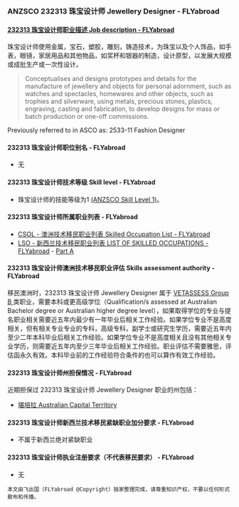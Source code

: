 ### ANZSCO 232313 珠宝设计师 Jewellery Designer - FLYabroad ###

####  [232313 珠宝设计师职业描述 Job description - FLYabroad](http://www.flyabroadvisa.com/anzsco/2323.html#232313)

珠宝设计师使用金属，宝石，塑胶，雕刻，铸造技术，为珠宝以及个人饰品，如手表，眼镜，家居用品和其他物品，如奖杯和银器的制造，设计原型，以发展大规模或成批生产或一次性设计。

> Conceptualises and designs prototypes and details for the manufacture of jewellery and objects for personal adornment, such as watches and spectacles, homewares and other objects, such as trophies and silverware, using metals, precious stones, plastics, engraving, casting and fabrication, to develop designs for mass or batch production or one-off commissions.

Previously referred to in ASCO as:
2533-11 Fashion Designer 

#### 232313 珠宝设计师职位别名 - FLYabroad
 
- 无

#### 232313 珠宝设计师技术等级 Skill level - FLYabroad

- 珠宝设计师的技能等级为1 [(ANZSCO Skill Level 1)](http://www.flyabroadvisa.com/anzsco/)。

#### 232313 珠宝设计师所属职业列表 - FLYabroad

- [CSOL - 澳洲技术移民职业列表 Skilled Occupation List - FLYabroad](http://www.flyabroadvisa.com/sol/)
- [LSO - 新西兰技术移民职业列表 LIST OF SKILLED OCCUPATIONS - FLYabroad](http://nz.flyabroadvisa.com/lso/) - [Part A](parta)

#### 232313 珠宝设计师澳洲技术移民职业评估 Skills assessment authority - FLYabroad

移民澳洲时，232313 珠宝设计师 Jewellery Designer 属于 [VETASSESS Group B ](http://www.flyabroadvisa.com/ass/vetassess.html)类职业，需要本科或更高级学位（Qualification/s assessed at Australian Bachelor degree or Australian higher degree level），如果取得学位的专业与提名职业相关需要近五年内最少有一年毕业后相关工作经验。如果学位专业不是高度相关，但有相关专业专业的专科，高级专科，副学士或研究生学历，需要近五年内至少二年本科毕业后相关工作经验。如果学位专业不是高度相关且没有其他相关专业学历，则需要近五年内至少三年毕业后相关工作经验。职业评估不需要雅思，评估函永久有效。本科毕业前的工作经验符合条件的也可以算作有效工作经验。

#### 232313 珠宝设计师州担保情况 - FLYabroad

近期担保过 232313 珠宝设计师 Jewellery Designer 职业的州包括：

- [堪培拉 Australian Capital Territory](http://www.flyabroadvisa.com/zdb/act.html)

#### 232313 珠宝设计师新西兰技术移民紧缺职业加分要求 - FLYabroad

- 不属于新西兰绝对紧缺职业

#### 232313 珠宝设计师执业注册要求（不代表移民要求） - FLYabroad

- 无

`本文由飞出国（FLYabroad @Copyright）独家整理完成，请尊重知识产权，不要以任何形式散布和传播。`